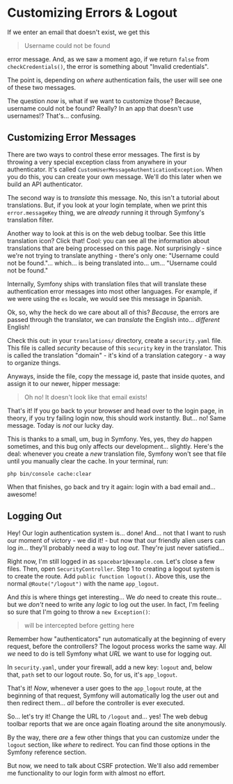 # Customizing Errors & Logout

If we enter an email that doesn't exist, we get this

> Username could not be found

error message. And, as we saw a moment ago, if we return `false` from
`checkCredentials()`, the error is something about "Invalid credentials".

The point is, depending on *where* authentication fails, the user will see one of
these two messages.

The question *now* is, what if we want to customize those? Because, username could
not be found? Really? In an app that doesn't use usernames!? That's... confusing.

## Customizing Error Messages

There are two ways to control these error messages. The first is by throwing
a very special exception class from anywhere in your authenticator. It's called
`CustomUserMessageAuthenticationException`. When you do this, you can create your
own message. We'll do this later when we build an API authenticator.

The second way is to *translate* this message. No, this isn't a tutorial about
translations. But, if you look at your login template, when we print this
`error.messageKey` thing, we are *already* running it through Symfony's translation
filter.

Another way to look at this is on the web debug toolbar. See this little translation
icon? Click that! Cool: you can see all the information about translations that
are being processed on this page. Not surprisingly - since we're not trying to translate
anything - there's only one: "Username could not be found."... which... is being
translated into... um... "Username could not be found."

Internally, Symfony ships with translation files that will translate these authentication
error messages into most other languages. For example, if we were using the `es`
locale, we would see this message in Spanish.

Ok, so, why the heck do we care about all of this? *Because*, the errors are passed
through the translator, we can *translate* the English into... *different* English!

Check this out: in your `translations/` directory, create a `security.yaml` file.
This file is called *security* because of this `security` key in the translator.
This is called the translation "domain" - it's kind of a translation category - a
way to organize things.

Anyways, inside the file, copy the message id, paste that inside quotes, and assign
it to our newer, hipper message:

> Oh no! It doesn't look like that email exists!

That's it! If you go back to your browser and head over to the login page, in theory,
if you try failing login now, this should work instantly. But... no! Same message.
Today is *not* our lucky day.

This is thanks to a small, um, bug in Symfony. Yes, yes, they *do* happen sometimes,
and this bug only affects our development... slightly. Here's the deal: whenever
you create a *new* translation file, Symfony won't see that file until you manually
clear the cache. In your terminal, run:

```terminal
php bin/console cache:clear
```

When that finishes, go back and try it again: login with a bad email and... awesome!

## Logging Out

Hey! Our login authentication system is... done! And... not that I want to rush
our moment of victory - we did it! - but now that our friendly alien users can log
*in*... they'll probably need a way to log *out*. They're just never satisfied...

Right now, I'm still logged in as `spacebar1@example.com`. Let's close a few files.
Then, open `SecurityController`. Step 1 to creating a logout system is to create
the route. Add `public function logout()`. Above this, use the normal `@Route("/logout")`
with the name `app_logout`.

And *this* is where things get interesting... We *do* need to create this route...
but we *don't* need to write any *logic* to log out the user. In fact, I'm feeling
so sure that I'm going to throw a `new Exception()`:

> will be intercepted before getting here

Remember how "authenticators" run automatically at the beginning of every request,
before the controllers? The logout process works the same way. All *we* need to do
is tell Symfony what *URL* we want to use for logging out.

In `security.yaml`, under your firewall, add a new key: `logout` and, below that,
`path` set to our logout route. So, for us, it's `app_logout`.

That's it! *Now*, whenever a user goes to the `app_logout` route, at the beginning
of that request, Symfony will automatically log the user out and then redirect them...
*all* before the controller is ever executed.

So... let's try it! Change the URL to `/logout` and... yes! The web debug toolbar
reports that we are once again floating around the site anonymously.

By the way, there *are* a few other things that you can customize under the `logout`
section, like *where* to redirect. You can find those options in the Symfony reference
section.

But now, we need to talk about CSRF protection. We'll also add remember me functionality
to our login form with almost no effort.
